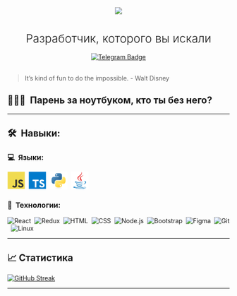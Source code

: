 <div id="header" align="center" >
  <img src="https://media.giphy.com/media/QDjpIL6oNCVZ4qzGs7/giphy.gif" width="100" style='flex-shrink: 0;'/>
  <div id='title'>
    <h1  style='font-size: 26px; font-weight: 300;'>Разработчик, которого вы искали</h1>
    <div id="badges">
      <a href="https://telegram.me/daevvv">
        <img src="https://img.shields.io/badge/Telegram-black?style=for-the-badge&logo=Telegram&logoColor=white" alt="Telegram Badge"/>
      </a>
    </div>
  </div>
</div>

<br />

>It’s kind of fun to do the impossible. - Walt Disney

## 👨🏻‍💻 &nbsp;Парень за ноутбуком, кто ты без него?


<p></p>


<hr />

## 🛠 &nbsp;Навыки:

### 💻 &nbsp;Языки:

<img src="https://github.com/devicons/devicon/blob/master/icons/javascript/javascript-original.svg" title="JavaScript" alt="JavaScript" width="40" height="40"/>&nbsp;
<img src="https://github.com/devicons/devicon/blob/master/icons/typescript/typescript-original.svg" title="TypeScript" alt="TypeScript" width="40" height="40"/>&nbsp;
<img src="https://github.com/devicons/devicon/blob/master/icons/python/python-original.svg" title="Python" alt="Python" width="40" height="40"/>&nbsp;
<img src="https://github.com/devicons/devicon/blob/master/icons/java/java-original.svg" title="Java" alt="Java" width="40" height="40"/>&nbsp;

### 🚀 &nbsp;Технологии:

![React](https://img.shields.io/badge/-React-05122A?style=flat&logo=react)&nbsp;
![Redux](https://img.shields.io/badge/-Redux-05122A?style=flat&logo=redux)&nbsp;
![HTML](https://img.shields.io/badge/-HTML-05122A?style=flat&logo=HTML5)&nbsp;
![CSS](https://img.shields.io/badge/-CSS-05122A?style=flat&logo=CSS3)&nbsp;
![Node.js](https://img.shields.io/badge/-Node.js-05122A?style=flat&logo=node.js)&nbsp;
![Bootstrap](https://img.shields.io/badge/-Bootstrap-05122A?style=flat&logo=Bootstrap)&nbsp;
![Figma](https://img.shields.io/badge/-Figma-05122A?style=flat&logo=Figma)&nbsp;
![Git](https://img.shields.io/badge/-Git-05122A?style=flat&logo=git)&nbsp;
![Linux](https://img.shields.io/badge/-Linux-05122A?style=flat&logo=linux)&nbsp;

<hr />

## 📈 Статистика

[![GitHub Streak](http://github-readme-streak-stats.herokuapp.com?user=daevv&theme=solarized-light)](https://git.io/streak-stats)

<hr />
